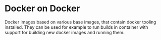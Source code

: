 # Docker on Docker

Docker images based on various base images, that contain docker tooling installed. They can be used for example to run builds in container with support for building new docker images and running them.